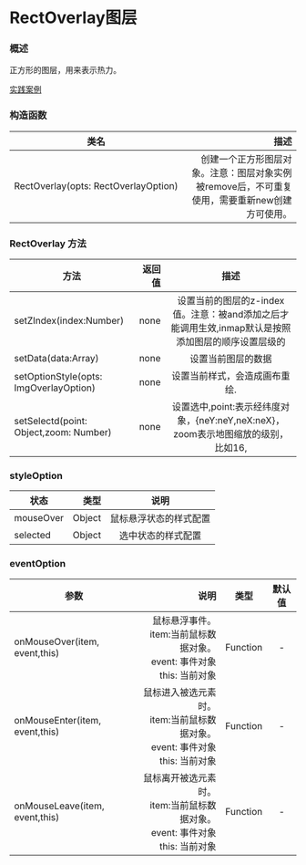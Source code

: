 # RectOverlay图层

### 概述

正方形的图层，用来表示热力。

[实践案例](https://smartdata.b0.upaiyun.com/inmap/examples/RectOverlay.html ':include :type=iframe width=100% height=600px')


### 构造函数

| 类名        | 描述   |
| --------   | -----:  |
| RectOverlay(opts: RectOverlayOption)     | 创建一个正方形图层对象。注意：图层对象实例被remove后，不可重复使用，需要重新new创建方可使用。 |


### RectOverlay 方法

| 方法        | 返回值   |  描述  |
| --------   | -----:  | :----:  |
| setZIndex(index:Number)     | none |   设置当前的图层的z-index值。注意：被and添加之后才能调用生效,inmap默认是按照添加图层的顺序设置层级的     |
| setData(data:Array<Point>)        |   none   |   设置当前图层的数据   |
| setOptionStyle(opts: ImgOverlayOption)        |    none    |  设置当前样式，会造成画布重绘.  |
| setSelectd(point: Object,zoom: Number)       |    none    |  设置选中,point:表示经纬度对象，{neY:neY,neX:neX}，zoom表示地图缩放的级别，比如16, |


### styleOption

| 状态        | 类型   |  说明  |
| --------   | -----:  | :----:  |
| mouseOver    | Object |   鼠标悬浮状态的样式配置    |
| selected    | Object |   选中状态的样式配置    |


### eventOption

| 参数        | 说明   |  类型  |  默认值  |
| --------   | -----:  | :----:  | :----:  |
| onMouseOver(item, event,this)   | 鼠标悬浮事件。 <br> item:当前鼠标数据对象。 <br>event: 事件对象<br> this: 当前对象 |   Function    |     -     |
| onMouseEnter(item, event,this)   | 鼠标进入被选元素时。 <br> item:当前鼠标数据对象。 <br>event: 事件对象<br> this: 当前对象 |   Function    |     -     |
| onMouseLeave(item, event,this)    | 鼠标离开被选元素时。 <br> item:当前鼠标数据对象。 <br>event: 事件对象<br> this: 当前对象 |   Function    |     -     |